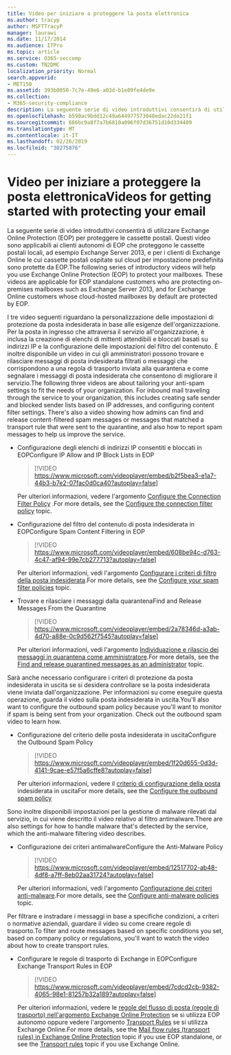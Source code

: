 ```yaml
---
title: Video per iniziare a proteggere la posta elettronica
ms.author: tracyp
author: MSFTTracyP
manager: laurawi
ms.date: 11/17/2014
ms.audience: ITPro
ms.topic: article
ms.service: O365-seccomp
ms.custom: TN2DMC
localization_priority: Normal
search.appverid:
- MET150
ms.assetid: 393b0050-7c7e-49e6-a03d-b1e09fe4de9e
ms.collection:
- M365-security-compliance
description: La seguente serie di video introduttivi consentirà di utilizzare Exchange Online Protection (EOP) per proteggere le cassette postali. Questi video sono applicabili ai clienti autonomi di EOP che proteggono le cassette postali locali, ad esempio Exchange Server 2013, e per i clienti di Exchange Online le cui cassette postali ospitate sul cloud per impostazione predefinita sono protette da EOP.
ms.openlocfilehash: b590ac9bdd12c49a644977573048edac22de21f1
ms.sourcegitcommit: 686bc9a8f7a7b6810a096f07d36751d10d334409
ms.translationtype: MT
ms.contentlocale: it-IT
ms.lasthandoff: 02/26/2019
ms.locfileid: "30275876"
---
```

# <a name="videos-for-getting-started-with-protecting-your-email"></a><span data-ttu-id="74a12-104">Video per iniziare a proteggere la posta elettronica</span><span class="sxs-lookup"><span data-stu-id="74a12-104">Videos for getting started with protecting your email</span></span>

<span data-ttu-id="74a12-p102">La seguente serie di video introduttivi consentirà di utilizzare Exchange Online Protection (EOP) per proteggere le cassette postali. Questi video sono applicabili ai clienti autonomi di EOP che proteggono le cassette postali locali, ad esempio Exchange Server 2013, e per i clienti di Exchange Online le cui cassette postali ospitate sul cloud per impostazione predefinita sono protette da EOP.</span><span class="sxs-lookup"><span data-stu-id="74a12-p102">The following series of introductory videos will help you use Exchange Online Protection (EOP) to protect your mailboxes. These videos are applicable for EOP standalone customers who are protecting on-premises mailboxes such as Exchange Server 2013, and for Exchange Online customers whose cloud-hosted mailboxes by default are protected by EOP.</span></span> 
  
<span data-ttu-id="74a12-p103">I tre video seguenti riguardano la personalizzazione delle impostazioni di protezione da posta indesiderata in base alle esigenze dell'organizzazione. Per la posta in ingresso che attraversa il servizio all'organizzazione, è inclusa la creazione di elenchi di mittenti attendibili e bloccati basati su indirizzi IP e la configurazione delle impostazioni del filtro del contenuto. È inoltre disponibile un video in cui gli amministratori possono trovare e rilasciare messaggi di posta indesiderata filtrati o messaggi che corrispondono a una regola di trasporto inviata alla quarantena e come segnalare i messaggi di posta indesiderata che consentono di migliorare il servizio.</span><span class="sxs-lookup"><span data-stu-id="74a12-p103">The following three videos are about tailoring your anti-spam settings to fit the needs of your organization. For inbound mail traveling through the service to your organization, this includes creating safe sender and blocked sender lists based on IP addresses, and configuring content filter settings. There's also a video showing how admins can find and release content-filtered spam messages or messages that matched a transport rule that were sent to the quarantine, and also how to report spam messages to help us improve the service.</span></span>
  
- <span data-ttu-id="74a12-110">Configurazione degli elenchi di indirizzi IP consentiti e bloccati in EOP</span><span class="sxs-lookup"><span data-stu-id="74a12-110">Configure IP Allow and IP Block Lists in EOP</span></span>
    > [!VIDEO https://www.microsoft.com/videoplayer/embed/b2f5bea3-e1a7-44b3-b7e2-07fac0d0ca40?autoplay=false]
  
    <span data-ttu-id="74a12-111">Per ulteriori informazioni, vedere l'argomento [Configure the Connection Filter Policy](configure-the-connection-filter-policy.md) .</span><span class="sxs-lookup"><span data-stu-id="74a12-111">For more details, see the [Configure the connection filter policy](configure-the-connection-filter-policy.md) topic.</span></span> 
    
- <span data-ttu-id="74a12-112">Configurazione del filtro del contenuto di posta indesiderata in EOP</span><span class="sxs-lookup"><span data-stu-id="74a12-112">Configure Spam Content Filtering in EOP</span></span>
    > [!VIDEO https://www.microsoft.com/videoplayer/embed/608be94c-d763-4c47-af94-99e7cb277713?autoplay=false]
  
    <span data-ttu-id="74a12-113">Per ulteriori informazioni, vedi l'argomento [Configurare i criteri di filtro della posta indesiderata](configure-your-spam-filter-policies.md).</span><span class="sxs-lookup"><span data-stu-id="74a12-113">For more details, see the [Configure your spam filter policies](configure-your-spam-filter-policies.md) topic.</span></span> 
    
- <span data-ttu-id="74a12-114">Trovare e rilasciare i messaggi dalla quarantena</span><span class="sxs-lookup"><span data-stu-id="74a12-114">Find and Release Messages From the Quarantine</span></span>
    > [!VIDEO https://www.microsoft.com/videoplayer/embed/2a78346d-a3ab-4d70-a88e-0c9d562f7545?autoplay=false]
  
    <span data-ttu-id="74a12-115">Per ulteriori informazioni, vedi l'argomento [Individuazione e rilascio dei messaggi in quarantena come amministratore](find-and-release-quarantined-messages-as-an-administrator.md).</span><span class="sxs-lookup"><span data-stu-id="74a12-115">For more details, see the [Find and release quarantined messages as an administrator](find-and-release-quarantined-messages-as-an-administrator.md) topic.</span></span> 
    
<span data-ttu-id="74a12-p104">Sarà anche necessario configurare i criteri di protezione da posta indesiderata in uscita se si desidera controllare se la posta indesiderata viene inviata dall'organizzazione. Per informazioni su come eseguire questa operazione, guarda il video sulla posta indesiderata in uscita.</span><span class="sxs-lookup"><span data-stu-id="74a12-p104">You'll also want to configure the outbound spam policy because you'll want to monitor if spam is being sent from your organization. Check out the outbound spam video to learn how.</span></span>
  
- <span data-ttu-id="74a12-118">Configurazione del criterio delle posta indesiderata in uscita</span><span class="sxs-lookup"><span data-stu-id="74a12-118">Configure the Outbound Spam Policy</span></span>
    > [!VIDEO https://www.microsoft.com/videoplayer/embed/1f20d655-0d3d-4141-9cae-e57f5a6cffe8?autoplay=false]
  
    <span data-ttu-id="74a12-119">Per ulteriori informazioni, vedere il [criterio di configurazione della posta](configure-the-outbound-spam-policy.md) indesiderata in uscita</span><span class="sxs-lookup"><span data-stu-id="74a12-119">For more details, see the [Configure the outbound spam policy](configure-the-outbound-spam-policy.md)</span></span>
    
<span data-ttu-id="74a12-120">Sono inoltre disponibili impostazioni per la gestione di malware rilevati dal servizio, in cui viene descritto il video relativo al filtro antimalware.</span><span class="sxs-lookup"><span data-stu-id="74a12-120">There are also settings for how to handle malware that's detected by the service, which the anti-malware filtering video describes.</span></span>
  
- <span data-ttu-id="74a12-121">Configurazione dei criteri antimalware</span><span class="sxs-lookup"><span data-stu-id="74a12-121">Configure the Anti-Malware Policy</span></span>
    > [!VIDEO https://www.microsoft.com/videoplayer/embed/12517702-ab48-4df8-a7ff-8eb02aa31724?autoplay=false]
  
    <span data-ttu-id="74a12-122">Per ulteriori informazioni, vedi l'argomento [Configurazione dei criteri anti-malware](configure-anti-malware-policies.md).</span><span class="sxs-lookup"><span data-stu-id="74a12-122">For more details, see the [Configure anti-malware policies](configure-anti-malware-policies.md) topic.</span></span> 
    
<span data-ttu-id="74a12-123">Per filtrare e instradare i messaggi in base a specifiche condizioni, a criteri o normative aziendali, guardare il video su come creare regole di trasporto.</span><span class="sxs-lookup"><span data-stu-id="74a12-123">To filter and route messages based on specific conditions you set, based on company policy or regulations, you'll want to watch the video about how to create transport rules.</span></span>
  
- <span data-ttu-id="74a12-124">Configurare le regole di trasporto di Exchange in EOP</span><span class="sxs-lookup"><span data-stu-id="74a12-124">Configure Exchange Transport Rules in EOP</span></span>
    > [!VIDEO https://www.microsoft.com/videoplayer/embed/7cdcd2cb-9382-4065-98e1-81257b32a189?autoplay=false]
  
    <span data-ttu-id="74a12-125">Per ulteriori informazioni, vedere le [regole del flusso di posta (regole di trasporto) nell'argomento Exchange Online Protection](eop/mail-flow-rules-transport-rules-0.md) se si utilizza EOP autonomo oppure vedere l'argomento [Transport Rules](http://technet.microsoft.com/library/743bd525-0ca2-426d-b76c-b4a052bc8886.aspx) se si utilizza Exchange Online.</span><span class="sxs-lookup"><span data-stu-id="74a12-125">For more details, see the [Mail flow rules (transport rules) in Exchange Online Protection](eop/mail-flow-rules-transport-rules-0.md) topic if you use EOP standalone, or see the [Transport rules](http://technet.microsoft.com/library/743bd525-0ca2-426d-b76c-b4a052bc8886.aspx) topic if you use Exchange Online.</span></span> 
    

